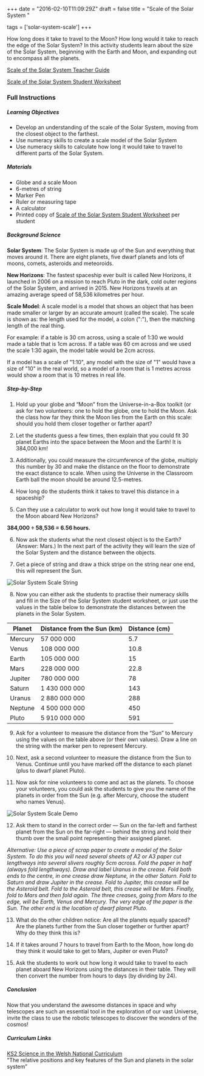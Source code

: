 +++
date = "2016-02-10T11:09:29Z"
draft = false
title = "Scale of the Solar System "

tags = ['solar-system-scale']
+++

How long does it take to travel to the Moon? How long would it take to reach the edge of the Solar System? In this activity students learn about the size of the Solar System, beginning with the Earth and Moon, and expanding out to encompass all the planets. 

[Scale of the Solar System Teacher Guide](https://drive.google.com/file/d/0B42a91Be7891RUdGLW5xZWJRSFU/view?usp=sharing)

[Scale of the Solar System Student Worksheet](https://drive.google.com/file/d/0B42a91Be7891eEpvcXN0bXJ3N0U/view?usp=sharing)

### Full Instructions

##### Learning Objectives

- Develop an understanding of the scale of the Solar System, moving from the closest object to the farthest.
- Use numeracy skills to create a scale model of the Solar System
- Use numeracy skills to calculate how long it would take to travel to different parts of the Solar System.  

##### Materials

- Globe and a scale Moon
- 6-metres of string 
- Marker Pen
- Ruler or measuring tape
- A calculator
- Printed copy of [Scale of the Solar System Student Worksheet](https://drive.google.com/file/d/0B42a91Be7891N0VZemtnRVJlWUE/view?usp=sharing) per student

##### Background Science

**Solar System**: The Solar System is made up of the Sun and everything that moves around it. There are eight planets, five dwarf planets and lots of moons, comets, asteroids and meteoroids.

**New Horizons**: The fastest spaceship ever built is called New Horizons, it launched in 2006 on a mission to reach Pluto in the dark, cold outer regions of the Solar System, and arrived in 2015. New Horizons travels at an amazing average speed of 58,536 kilometres per hour.

**Scale Model**: A scale model is a model that shows an object that has been made smaller or larger by an accurate amount (called the scale). The scale is shown as: the length used for the model, a colon (":"), then the matching length of the real thing. 

For example: if a table is 30 cm across, using a scale of 1:30 we would made a table that is 1cm across. If a table was 60 cm across and we used the scale 1:30 again, the model table would be 2cm across. 

If a model has a scale of "1:10", any model with the size of "1" would have a size of "10" in the real world, so a model of a room that is 1 metres across would show a room that is 10 metres in real life. 

##### Step-by-Step

1) Hold up your globe and “Moon” from the Universe-in-a-Box toolkit (or ask for two volunteers: one to hold the globe, one to hold the Moon. Ask the class how far they think the Moon lies from the Earth on this scale: should you hold them closer together or farther apart? 

2) Let the students guess a few times, then explain that you could fit 30 planet Earths into the space between the Moon and the Earth! It is 384,000 km! 

3) Additionally, you could measure the circumference of the globe, multiply this number by 30 and make the distance on the floor to demonstrate the exact distance to scale. When using the Universe in the Classroom Earth ball the moon should be around 12.5-metres.

4) How long do the students think it takes to travel this distance in a spaceship?

5) Can they use a calculator to work out how long it would take to travel to the Moon aboard New Horizons?

**384,000 ÷ 58,536 = 6.56 hours.**

6) Now ask the students what the next closest object is to the Earth? (Answer: Mars.) In the next part of the activity they will learn the size of the Solar System and the distance between the objects. 

7) Get a piece of string and draw a thick stripe on the string near one end, this will represent the Sun.

![Solar System Scale String](/images/string-scale.png)

8) Now you can either ask the students to practise their numeracy skills and fill in the Size of the Solar System student worksheet, or just use the values in the table below to demonstrate the distances between the planets in the Solar System.

Planet | Distance from the Sun (km) | Distance (cm)
--- | --- | ---
Mercury | 57 000 000 | 5.7
Venus | 108 000 000 | 10.8
Earth | 105 000 000 | 15
Mars | 228 000 000 | 22.8
Jupiter | 780 000 000 | 78
Saturn | 1 430 000 000 | 143 
Uranus | 2 880 000 000 | 288
Neptune | 4 500 000 000 | 450 
Pluto | 5 910 000 000 | 591

9) Ask for a volunteer to measure the distance from the “Sun” to Mercury using the values on the table above (or their own values). Draw a line on the string with the marker pen to represent Mercury. 

10) Next, ask a second volunteer to measure the distance from the Sun to Venus. Continue until you have marked off the distance to each planet (plus to dwarf planet Pluto). 

11) Now ask for nine volunteers to come and act as the planets. To choose your volunteers, you could ask the students to give you the name of the planets in order from the Sun (e.g. after Mercury, choose the student who names Venus). 

![Solar System Scale Demo](/images/scale-system-demo.png)

12) Ask them to stand in the correct order — Sun on the far-left and farthest planet from the Sun on the far-right — behind the string and hold their thumb over the small point representing their assigned planet.

*Alternative: Use a piece of scrap paper to create a model of the Solar System. To do this you will need several sheets of A2 or A3 paper cut lengthways into several slivers roughly 5cm across. Fold the paper in half (always fold lengthways). Draw and label Uranus in the crease. Fold both ends to the centre, in one crease draw Neptune, in the other Saturn. Fold to Saturn and draw Jupiter in the crease. Fold to Jupiter, this crease will be the Asteroid belt. Fold to the Asteroid belt, this crease will be Mars. Finally, fold to Mars and then fold again. The three creases, going from Mars to the edge, will be Earth, Venus and Mercury. The very edge of the paper is the Sun. The other end is the location of dwarf planet Pluto.*

13) What do the other children notice:
Are all the planets equally spaced? 
Are the planets further from the Sun closer together or further apart? 
Why do they think this is?

14) If it takes around 7 hours to travel from Earth to the Moon, how long do they think it would take to get to Mars, Jupiter or even Pluto?

15) Ask the students to work out how long it would take to travel to each 
planet aboard New Horizons using the distances in their table. They will then convert the number from hours to days (by dividing by 24). 

##### Conclusion

Now that you understand the awesome distances in space and why telescopes are such an essential tool in the exploration of our vast Universe, invite the class to use the robotic telescopes to discover the wonders of the cosmos!

##### Curriculum Links

[KS2 Science in the Welsh National Curriculum](http://learning.wales.gov.uk/docs/learningwales/publications/140624-science-in-the-national-curriculum-en.pdf) <br>”The relative positions and key features of the Sun and planets in the solar system”</br>

<script>
  (function(i,s,o,g,r,a,m){i['GoogleAnalyticsObject']=r;i[r]=i[r]||function(){
  (i[r].q=i[r].q||[]).push(arguments)},i[r].l=1*new Date();a=s.createElement(o),
  m=s.getElementsByTagName(o)[0];a.async=1;a.src=g;m.parentNode.insertBefore(a,m)
  })(window,document,'script','https://www.google-analytics.com/analytics.js','ga');

  ga('create', 'UA-82677354-1', 'auto');
  ga('send', 'pageview');

</script>
